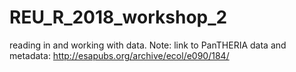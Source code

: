 # REU_R_2018_workshop_2
reading in and working with data. Note: link to PanTHERIA data and metadata: http://esapubs.org/archive/ecol/e090/184/
